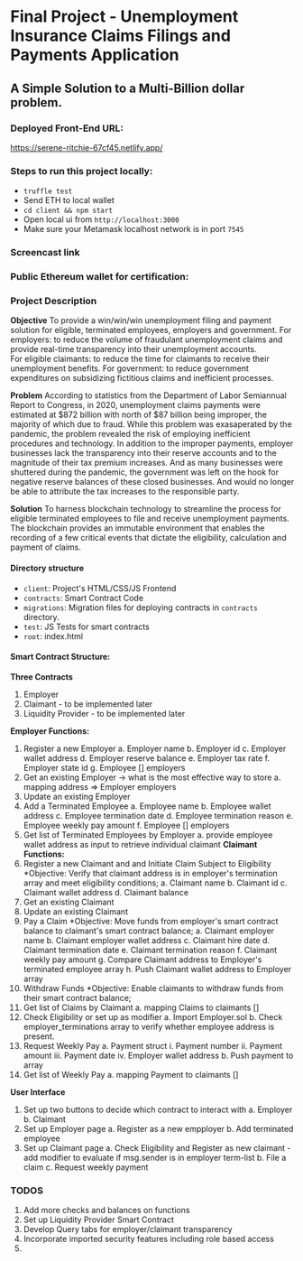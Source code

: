# Final Project - Unemployment Insurance Claims Filings and Payments Application
## A Simple Solution to a Multi-Billion dollar problem. 

### Deployed Front-End URL: 
https://serene-ritchie-67cf45.netlify.app/

### Steps to run this project locally:
- `truffle test`
- Send ETH to local wallet
- `cd client && npm start`
- Open local ui from `http://localhost:3000`
- Make sure your Metamask localhost network is in port `7545`

### Screencast link


### Public Ethereum wallet for certification:

### Project Description

**Objective**
    To provide a win/win/win unemployment filing and payment solution for eligible, terminated employees, employers and government. 
    For employers: to reduce the volume of fraudulant unemployment claims and provide real-time transparency into their unemployment accounts.  
    For eligible claimants: to reduce the time for claimants to receive their unemployment benefits. 
    For government: to reduce government expenditures on subsidizing fictitious claims and inefficient processes. 
    
**Problem**
    According to statistics from the Department of Labor Semiannual Report to Congress, in 2020, unemployment claims payments were estimated at $872 billion with north of $87 billion being improper, the majority of which due to fraud. While this problem was exasaperated by the pandemic, the problem revealed the risk of employing inefficient procedures and technology. In addition to the improper payments, employer businesses lack the transparency into their reserve accounts and to the magnitude of their tax premium increases. And as many businesses were shuttered during the pandemic, the government was left on the hook for negative reserve balances of these closed businesses. And would no longer be able to attribute the tax increases to the responsible party. 

**Solution** 
    To harness blockchain technology to streamline the process for eligible terminated employees to file and receive unemployment payments. 
    The blockchain provides an immutable environment that enables the recording of a few critical events that dictate the eligibility, calculation and payment of claims.

#### Directory structure
- `client`: Project's HTML/CSS/JS Frontend
- `contracts`: Smart Contract Code
- `migrations`: Migration files for deploying contracts in `contracts` directory.
- `test`: JS Tests for smart contracts
- `root`: index.html

#### Smart Contract Structure: 
**Three Contracts**
1. Employer
2. Claimant - to be implemented later
3. Liquidity Provider - to be implemented later
   
**Employer Functions:**
 1. Register a new Employer
     a. Employer name
     b. Employer id
     c. Employer wallet address
     d. Employer reserve balance
     e. Employer tax rate
     f. Employer state id
     g. Employee [] employers
 2. Get an existing Employer -> what is the most effective way to store 
     a. mapping address => Employer employers
 3. Update an existing Employer
 4. Add a Terminated Employee
     a. Employee name
     b. Employee wallet address
     c. Employee termination date
     d. Employee termination reason
     e. Employee weekly pay amount
     f. Employee [] employers
 5. Get list of Terminated Employees by Employer
     a. provide employee wallet address as input to retrieve individual claimant
**Claimant Functions:** 
 1. Register a new Claimant and and Initiate Claim Subject to Eligibility
     *Objective: Verify that claimant address is in employer's termination array and meet eligibility conditions;
     a. Claimant name
     b. Claimant id
     c. Claimant wallet address
     d. Claimant balance
 2. Get an existing Claimant
 3. Update an existing Claimant
 4. Pay a Claim
     *Objective: Move funds from employer's smart contract balance to claimant's smart contract balance;
     a. Claimant employer name 
     b. Claimant employer wallet address
     c. Claimant hire date
     d. Claimant termination date
     e. Claimant termination reason
     f. Claimant weekly pay amount
     g. Compare Claimant address to Employer's terminated employee array
     h. Push Claimant wallet address to Employer array
 5. Withdraw Funds
     *Objective: Enable claimants to withdraw funds from their smart contract balance;
 6. Get list of Claims by Claimant 
     a. mapping Claims to claimants []
 7. Check Eligibility or set up as modifier
     a. Import Employer.sol
     b. Check employer_terminations array to verify whether employee address is present. 
 8. Request Weekly Pay
     a. Payment struct
         i. Payment number
         ii. Payment amount
         iii. Payment date
         iv. Employer wallet address
     b. Push payment to array
 9.  Get list of Weekly Pay
     a. mapping Payment to claimants []


**User Interface**
1. Set up two buttons to decide which contract to interact with
    a. Employer
    b. Claimant
2. Set up Employer page 
    a. Register as a new empployer
    b. Add terminated employee
3. Set up Claimant page
    a. Check Eligibility and Register as new claimant 
        -add modifier to evaluate if msg.sender is in employer term-list 
    b. File a claim
    c. Request weekly payment

### TODOS
 1.  Add more checks and balances on functions
 2.  Set up Liquidity Provider Smart Contract
 3.  Develop Query tabs for employer/claimant transparency
 4.  Incorporate imported security features including role based access
 5.  